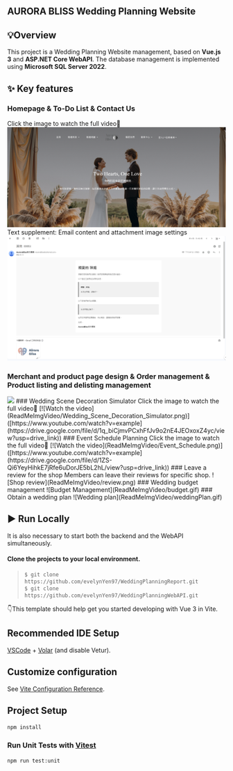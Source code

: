 ## AURORA BLISS Wedding Planning Website
## 💡Overview
This project is a Wedding Planning Website management, based on **Vue.js 3** and **ASP.NET Core WebAPI**. The database management is implemented using **Microsoft SQL Server 2022**.

## ✨ Key features
### Homepage & To-Do List & Contact Us
Click the image to watch the full video🔽
[![GIF Example](ReadMeImgVideo/Homepage.png)](https://drive.google.com/file/d/1UdTG0Hcuvvtp8PgMuwFSphnjUCDDBF0u/view?usp=drive_link)
Text supplement: Email content and attachment image settings
![Text supplement](ReadMeImgVideo/7j_Additional_Text.png)
### Merchant and product page design & Order management & Product listing and delisting management
<img src="ReadMeImgVideo/Merchant.gif" width="800">
### Wedding Scene Decoration Simulator
Click the image to watch the full video🔽
[![Watch the video](ReadMeImgVideo/Wedding_Scene_Decoration_Simulator.png)]([https://www.youtube.com/watch?v=example](https://drive.google.com/file/d/1q_biCjmvPCxhFfJv9o2nE4JEOxoxZ4yc/view?usp=drive_link))
### Event Schedule Planning
Click the image to watch the full video🔽
[![Watch the video](ReadMeImgVideo/Event_Schedule.png)]([https://www.youtube.com/watch?v=example](https://drive.google.com/file/d/1ZS-Qi6YeyHihkE7jRfe6uDorJE5bL2hL/view?usp=drive_link))
### Leave a review for the shop
Members can leave their reviews for specific shop.
![Shop review](ReadMeImgVideo/review.png)
### Wedding budget management 
![Budget Management](ReadMeImgVideo/budget.gif)
### Obtain a wedding plan 
![Wedding plan](ReadMeImgVideo/weddingPlan.gif)

## ▶ Run Locally
It is also necessary to start both the backend and the WebAPI simultaneously.
####  Clone the projects to your local environment.

   >     $ git clone https://github.com/evelynYen97/WeddingPlanningReport.git
   >     $ git clone https://github.com/evelynYen97/WeddingPlanningWebAPI.git


👇This template should help get you started developing with Vue 3 in Vite.

## Recommended IDE Setup

[VSCode](https://code.visualstudio.com/) + [Volar](https://marketplace.visualstudio.com/items?itemName=Vue.volar) (and disable Vetur).

## Customize configuration

See [Vite Configuration Reference](https://vitejs.dev/config/).

## Project Setup

```sh
npm install
```

### Run Unit Tests with [Vitest](https://vitest.dev/)

```sh
npm run test:unit
```
